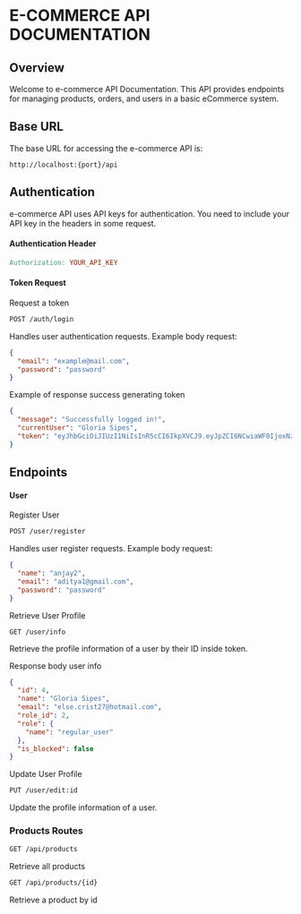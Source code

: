 # E-COMMERCE API DOCUMENTATION

## Overview

Welcome to e-commerce API Documentation. This API provides endpoints for managing products, orders, and users in a basic eCommerce system.

## Base URL

The base URL for accessing the e-commerce API is:

```link
http://localhost:{port}/api
```

## Authentication

e-commerce API uses API keys for authentication. You need to include your API key in the headers in some request.

#### Authentication Header

```makefile
Authorization: YOUR_API_KEY
```

#### Token Request

Request a token

```bash
POST /auth/login
```

Handles user authentication requests. Example body request:

```json
{
  "email": "example@mail.com",
  "password": "password"
}
```

Example of response success generating token

```json
{
  "message": "Successfully logged in!",
  "currentUser": "Gloria Sipes",
  "token": "eyJhbGciOiJIUzI1NiIsInR5cCI6IkpXVCJ9.eyJpZCI6NCwiaWF0IjoxNzA4MjQwNDg1LCJleHAiOjE3MDgzMjY4ODV9.10Iy6SFmByTMWjmgTUbH7jo3HZwSBIW-dOqTlN2Xsfc"
}
```

## Endpoints

#### User

Register User

```bash
POST /user/register
```

Handles user register requests. Example body request:

```json
{
  "name": "anjay2",
  "email": "aditya1@gmail.com",
  "password": "password"
}
```

Retrieve User Profile

```
GET /user/info
```
Retrieve the profile information of a user by their ID inside token.

Response body user info

```json
{
  "id": 4,
  "name": "Gloria Sipes",
  "email": "else.crist27@hotmail.com",
  "role_id": 2,
  "role": {
    "name": "regular_user"
  },
  "is_blocked": false
}
```
Update User Profile
```bash
PUT /user/edit:id
```
Update the profile information of a user. 
### Products Routes

```bash
GET /api/products
```

Retrieve all products

```bash
GET /api/products/{id}
```

Retrieve a product by id
